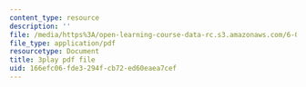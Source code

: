 ```yaml
---
content_type: resource
description: ''
file: /media/https%3A/open-learning-course-data-rc.s3.amazonaws.com/6-00sc-introduction-to-computer-science-and-programming-spring-2011/166efc06fde3294fcb72ed60eaea7cef_Iu4xTLKcbPo.pdf
file_type: application/pdf
resourcetype: Document
title: 3play pdf file
uid: 166efc06-fde3-294f-cb72-ed60eaea7cef
---
```

